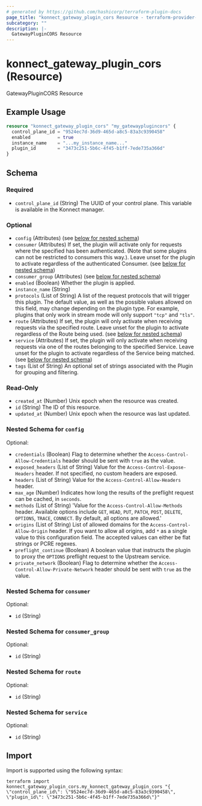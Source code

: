 ```yaml
---
# generated by https://github.com/hashicorp/terraform-plugin-docs
page_title: "konnect_gateway_plugin_cors Resource - terraform-provider-konnect"
subcategory: ""
description: |-
  GatewayPluginCORS Resource
---
```


# konnect_gateway_plugin_cors (Resource)

GatewayPluginCORS Resource

## Example Usage

```terraform
resource "konnect_gateway_plugin_cors" "my_gatewayplugincors" {
  control_plane_id = "9524ec7d-36d9-465d-a8c5-83a3c9390458"
  enabled          = true
  instance_name    = "...my_instance_name..."
  plugin_id        = "3473c251-5b6c-4f45-b1ff-7ede735a366d"
}
```

<!-- schema generated by tfplugindocs -->
## Schema

### Required

- `control_plane_id` (String) The UUID of your control plane. This variable is available in the Konnect manager.

### Optional

- `config` (Attributes) (see [below for nested schema](#nestedatt--config))
- `consumer` (Attributes) If set, the plugin will activate only for requests where the specified has been authenticated. (Note that some plugins can not be restricted to consumers this way.). Leave unset for the plugin to activate regardless of the authenticated Consumer. (see [below for nested schema](#nestedatt--consumer))
- `consumer_group` (Attributes) (see [below for nested schema](#nestedatt--consumer_group))
- `enabled` (Boolean) Whether the plugin is applied.
- `instance_name` (String)
- `protocols` (List of String) A list of the request protocols that will trigger this plugin. The default value, as well as the possible values allowed on this field, may change depending on the plugin type. For example, plugins that only work in stream mode will only support `"tcp"` and `"tls"`.
- `route` (Attributes) If set, the plugin will only activate when receiving requests via the specified route. Leave unset for the plugin to activate regardless of the Route being used. (see [below for nested schema](#nestedatt--route))
- `service` (Attributes) If set, the plugin will only activate when receiving requests via one of the routes belonging to the specified Service. Leave unset for the plugin to activate regardless of the Service being matched. (see [below for nested schema](#nestedatt--service))
- `tags` (List of String) An optional set of strings associated with the Plugin for grouping and filtering.

### Read-Only

- `created_at` (Number) Unix epoch when the resource was created.
- `id` (String) The ID of this resource.
- `updated_at` (Number) Unix epoch when the resource was last updated.

<a id="nestedatt--config"></a>
### Nested Schema for `config`

Optional:

- `credentials` (Boolean) Flag to determine whether the `Access-Control-Allow-Credentials` header should be sent with `true` as the value.
- `exposed_headers` (List of String) Value for the `Access-Control-Expose-Headers` header. If not specified, no custom headers are exposed.
- `headers` (List of String) Value for the `Access-Control-Allow-Headers` header.
- `max_age` (Number) Indicates how long the results of the preflight request can be cached, in `seconds`.
- `methods` (List of String) 'Value for the `Access-Control-Allow-Methods` header. Available options include `GET`, `HEAD`, `PUT`, `PATCH`, `POST`, `DELETE`, `OPTIONS`, `TRACE`, `CONNECT`. By default, all options are allowed.'
- `origins` (List of String) List of allowed domains for the `Access-Control-Allow-Origin` header. If you want to allow all origins, add `*` as a single value to this configuration field. The accepted values can either be flat strings or PCRE regexes.
- `preflight_continue` (Boolean) A boolean value that instructs the plugin to proxy the `OPTIONS` preflight request to the Upstream service.
- `private_network` (Boolean) Flag to determine whether the `Access-Control-Allow-Private-Network` header should be sent with `true` as the value.


<a id="nestedatt--consumer"></a>
### Nested Schema for `consumer`

Optional:

- `id` (String)


<a id="nestedatt--consumer_group"></a>
### Nested Schema for `consumer_group`

Optional:

- `id` (String)


<a id="nestedatt--route"></a>
### Nested Schema for `route`

Optional:

- `id` (String)


<a id="nestedatt--service"></a>
### Nested Schema for `service`

Optional:

- `id` (String)

## Import

Import is supported using the following syntax:

```shell
terraform import konnect_gateway_plugin_cors.my_konnect_gateway_plugin_cors "{ \"control_plane_id\": \"9524ec7d-36d9-465d-a8c5-83a3c9390458\",  \"plugin_id\": \"3473c251-5b6c-4f45-b1ff-7ede735a366d\"}"
```
